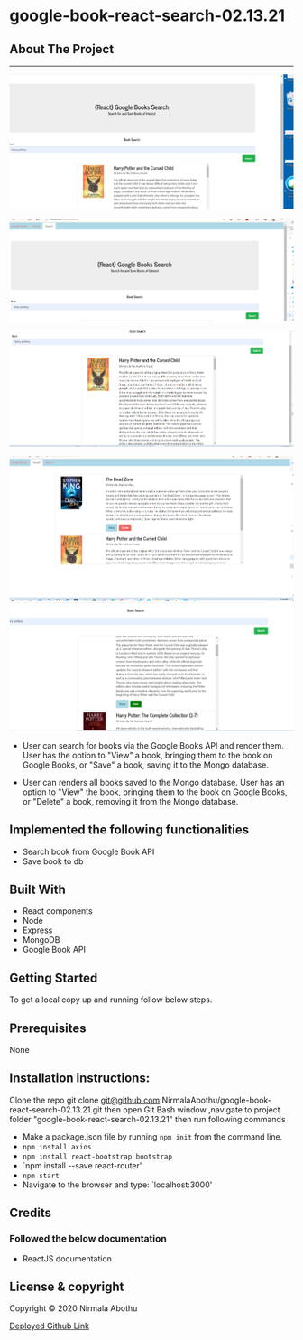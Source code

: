 # google-book-react-search-02.13.21

## About The Project

---

![alt text](client/src/Assets/Images/image1.PNG)

![alt text](client/src/Assets/Images/image2.PNG)

![alt text](client/src/Assets/Images/image3.PNG)

![alt text](client/src/Assets/Images/image4.PNG)
![alt text](client/src/Assets/Images/image5.PNG)

-    User can search for books via the Google Books API and render them. User has the option to "View" a book, bringing them to the book on Google Books, or "Save" a book, saving it to the Mongo database.

-    User can renders all books saved to the Mongo database. User has an option to "View" the book, bringing them to the book on Google Books, or "Delete" a book, removing it from the Mongo database.

## Implemented the following functionalities

-    Search book from Google Book API
-    Save book to db

## Built With

-    React components
-    Node
-    Express
-    MongoDB
-    Google Book API

## Getting Started

To get a local copy up and running follow below steps.

## Prerequisites

None

## Installation instructions:

Clone the repo git clone git@github.com:NirmalaAbothu/google-book-react-search-02.13.21.git then open Git Bash window ,navigate to project folder "google-book-react-search-02.13.21" then run
following commands

-    Make a package.json file by running `npm init` from the command line.
-    `npm install axios`
-    `npm install react-bootstrap bootstrap`
-    `npm install --save react-router'
-    `npm start`
-    Navigate to the browser and type: `localhost:3000'

## Credits

### Followed the below documentation

-    ReactJS documentation

## License & copyright

Copyright © 2020 Nirmala Abothu

[Deployed Github Link](https://booksearc.herokuapp.com/)
